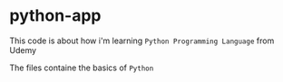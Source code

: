 # python-app

This code is about how i'm learning `Python Programming Language` from Udemy

The files containe the basics of `Python`
